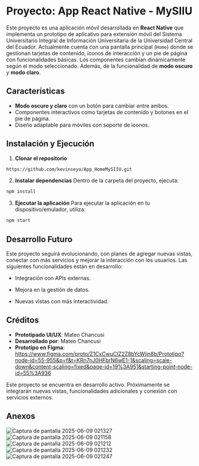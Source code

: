 # Proyecto: App React Native - MySIIU

Este proyecto es una aplicación móvil desarrollada en **React Native** que implementa un prototipo de aplicativo para extensión móvil del Sistema Universitario Integral de Información Universitaria de la Universidad Central del Ecuador.
Actualmente cuenta con una pantalla principal (`Home`) donde se gestionan tarjetas de contenido, íconos de interacción y un pie de página con funcionalidades básicas. Los componentes cambian dinámicamente según el modo seleccionado.
Además, de la funcionalidad de **modo oscuro** y **modo claro**. 

## Características

- **Modo oscuro y claro** con un botón para cambiar entre ambos.
- Componentes interactivos como tarjetas de contenido y botones en el pie de página.
- Diseño adaptable para móviles con soporte de iconos.

## Instalación y Ejecución

1. **Clonar el repositorio**

```bash
https://github.com/kevinseya/App_HomeMySIIU.git
```
2. **Instalar dependencias**
Dentro de la carpeta del proyecto, ejecuta:
```bash
npm install
```
3. **Ejecutar la aplicación**
Para ejecutar la aplicación en tu dispositivo/emulador, utiliza:
```bash
npm start
```
## Desarrollo Futuro
Este proyecto seguirá evolucionando, con planes de agregar nuevas vistas, conectar con más servicios y mejorar la interacción con los usuarios. Las siguientes funcionalidades están en desarrollo:

- Integración con APIs externas.

- Mejora en la gestión de datos.

- Nuevas vistas con más interactividad.

## Créditos

- **Prototipado UI/UX**: Mateo Chancusi
- **Desarrollado por**: Mateo Chancusi
- **Prototipo en Figma**: https://www.figma.com/proto/Z1CxCwuClZ2Z8bYcWjin8b/Prototipo?node-id=55-955&p=f&t=KRn7nJ0HFbrN6wE1-1&scaling=scale-down&content-scaling=fixed&page-id=19%3A951&starting-point-node-id=55%3A936

Este proyecto se encuentra en desarrollo activo. Próximamente se integrarán nuevas vistas, funcionalidades adicionales y conexión con servicios externos.

## Anexos
![Captura de pantalla 2025-06-09 021327](https://github.com/user-attachments/assets/30a4e646-654f-4296-a70a-220cba49f6ab)
![Captura de pantalla 2025-06-09 021158](https://github.com/user-attachments/assets/776efe11-88e0-4f7f-8784-eea69fd195f8)
![Captura de pantalla 2025-06-09 021212](https://github.com/user-attachments/assets/43ad2d3e-9b53-45be-8fed-4a70f1bdcc04)
![Captura de pantalla 2025-06-09 021232](https://github.com/user-attachments/assets/ce9ba2a2-76cb-4c75-8f05-c238454c6736)
![Captura de pantalla 2025-06-09 021247](https://github.com/user-attachments/assets/362201f5-b3e4-45c5-875b-bcc838ca42fe)

